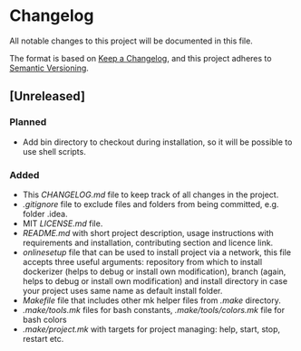 # Changelog
All notable changes to this project will be documented in this file.

The format is based on [Keep a Changelog](https://keepachangelog.com/en/1.0.0/),
and this project adheres to [Semantic Versioning](https://semver.org/spec/v2.0.0.html).

## [Unreleased]
### Planned
- Add bin directory to checkout during installation, so it will be possible to use shell scripts.

### Added
- This _CHANGELOG.md_ file to keep track of all changes in the project.
- _.gitignore_ file to exclude files and folders from being committed, e.g. folder .idea.
- MIT _LICENSE.md_ file.
- _README.md_ with short project description, usage instructions with requirements and installation, contributing section and licence link.
- _onlinesetup_ file that can be used to install project via a network, this file accepts three useful arguments: repository from which to install dockerizer (helps to debug or install own modification), branch (again, helps to debug or install own modification) and install directory in case your project uses same name as default install folder.
- _Makefile_ file that includes other mk helper files from _.make_ directory.
- _.make/tools.mk_ files for bash constants, _.make/tools/colors.mk_ file for bash colors
- _.make/project.mk_ with targets for project managing: help, start, stop, restart etc.
